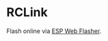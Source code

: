 # RCLink
Flash online via [ESP Web Flasher](https://kamranaghlami.github.io/ESPWebFlasher/?repo=KamranAghlami/RCLink).
